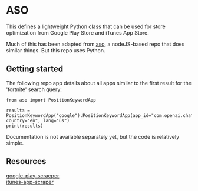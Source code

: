 # ASO
This defines a lightweight Python class that can be used for store optimization
from Google Play Store and iTunes App Store.

Much of this has been adapted from 
[aso](https://github.com/facundoolano/aso), a 
nodeJS-based repo that does similar things. But this repo uses Python.

## Getting started
The following repo app details about all apps similar to the first result 
for the 'fortnite' search query:

```
from aso import PositionKeywordApp

results = PositionKeywordApp("google").PositionKeywordApp(app_id="com.openai.chatgpt", country="en", lang="us")
print(results)
```

Documentation is not available separately yet, but the code is relatively
simple.

## Resources
[google-play-scracper](https://github.com/JoMingyu/google-play-scraper) <br/>
[itunes-app-scraper](https://github.com/digitalmethodsinitiative/itunes-app-scraper)